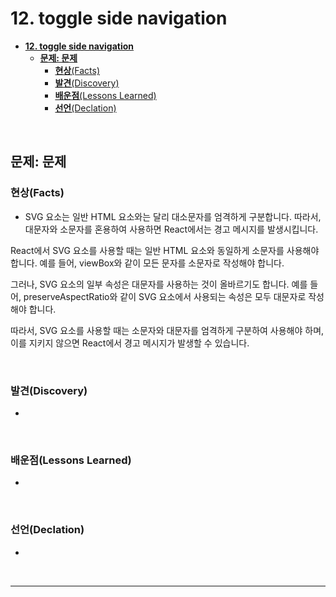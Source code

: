 # **12. toggle side navigation**

- [**12. toggle side navigation**](#12-toggle-side-navigation)
  - [**문제: 문제**](#문제-문제)
    - [**현상**(Facts)](#현상facts)
    - [**발견**(Discovery)](#발견discovery)
    - [**배운점**(Lessons Learned)](#배운점lessons-learned)
    - [**선언**(Declation)](#선언declation)

<br>

## **문제: 문제**

### **현상**(Facts)

- SVG 요소는 일반 HTML 요소와는 달리 대소문자를 엄격하게 구분합니다. 따라서, 대문자와 소문자를 혼용하여 사용하면 React에서는 경고 메시지를 발생시킵니다.

React에서 SVG 요소를 사용할 때는 일반 HTML 요소와 동일하게 소문자를 사용해야 합니다. 예를 들어, viewBox와 같이 모든 문자를 소문자로 작성해야 합니다.

그러나, SVG 요소의 일부 속성은 대문자를 사용하는 것이 올바르기도 합니다. 예를 들어, preserveAspectRatio와 같이 SVG 요소에서 사용되는 속성은 모두 대문자로 작성해야 합니다.

따라서, SVG 요소를 사용할 때는 소문자와 대문자를 엄격하게 구분하여 사용해야 하며, 이를 지키지 않으면 React에서 경고 메시지가 발생할 수 있습니다.

<br>

### **발견**(Discovery)

-

<br>

### **배운점**(Lessons Learned)

-

<br>

### **선언**(Declation)

-

<br>

---
